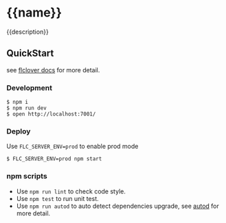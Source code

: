 # {{name}}

{{description}}

## QuickStart

<!-- add docs here for user -->

see [flclover docs][flclover] for more detail.

### Development
```shell
$ npm i
$ npm run dev
$ open http://localhost:7001/
```

### Deploy

Use `FLC_SERVER_ENV=prod` to enable prod mode

```shell
$ FLC_SERVER_ENV=prod npm start
```

### npm scripts

- Use `npm run lint` to check code style.
- Use `npm test` to run unit test.
- Use `npm run autod` to auto detect dependencies upgrade, see [autod](https://www.npmjs.com/package/autod) for more detail.


[flclover]: https://flcloverjs.org
